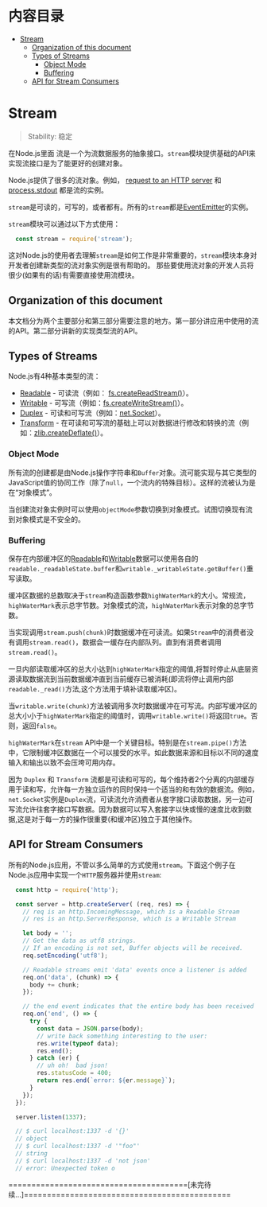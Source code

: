 # 内容目录

*   [Stream]()
    *   [Organization of this document]()
    *   [Types of Streams]()
        *   [Object Mode]()
        *   [Buffering]()
    *   [API for Stream Consumers]()



# Stream
>   Stability:  稳定

在Node.js里面 流是一个为流数据服务的抽象接口。`stream`模块提供基础的API来实现流接口是为了能更好的创建对象。

Node.js提供了很多的流对象。例如， [request to an HTTP server][request-to-an-HTTP-server] 和 [process.stdout][process.stdout] 都是流的实例。

`stream`是可读的，可写的，或者都有。所有的`stream`都是[EventEmitter][EventEmitter]的实例。

`stream`模块可以通过以下方式使用：

```js
  const stream = require('stream');
```

这对Node.js的使用者去理解`stream`是如何工作是非常重要的，`stream`模块本身对开发者创建新类型的流对象实例是很有帮助的。
那些要使用流对象的开发人员将很少(如果有的话)有需要直接使用流模块。

## Organization of this document

本文档分为两个主要部分和第三部分需要注意的地方。第一部分讲应用中使用的流的API。第二部分讲新的实现类型流的API。

## Types of Streams
Node.js有4种基本类型的流：

*   [Readable][Readable] - 可读流（例如： [fs.createReadStream()][fs.createReadStream()]）。
*   [Writable][Writable] - 可写流（例如：[fs.createWriteStream()][fs.createWriteStream()]）。
*   [Duplex][Duplex] - 可读和可写流（例如：[net.Socket][net.Socket]）。
*   [Transform][Transform] - 在可读和可写流的基础上可以对数据进行修改和转换的流（例如：[zlib.createDeflate()][zlib.createDeflate()]）。

### Object Mode
所有流的创建都是由Node.js操作字符串和`Buffer`对象。流可能实现与其它类型的JavaScript值的协同工作（除了`null`，一个流内的特殊目标）。这样的流被认为是在“对象模式”。

当创建流对象实例时可以使用`objectMode`参数切换到对象模式。试图切换现有流到对象模式是不安全的。

### Buffering
保存在内部缓冲区的[Readable][Readable]和[Writable][Writable]数据可以使用各自的`readable._readableState.buffer`和`writable._writableState.getBuffer()`重写读取。

缓冲区数据的总数取决于`stream`构造函数参数`highWaterMark`的大小。常规流，`highWaterMark`表示总字节数。对象模式的流，`highWaterMark`表示对象的总字节数。

当实现调用`stream.push(chunk)`时数据缓冲在可读流。如果`Stream`中的消费者没有调用`stream.read()`，数据会一缓存在内部队列。直到有消费者调用`stream.read()`。

一旦内部读取缓冲区的总大小达到`highWaterMark`指定的阈值,将暂时停止从底层资源读取数据流到当前数据缓冲直到当前缓存已被消耗(即流将停止调用内部`readable._read()`方法,这个方法用于填补读取缓冲区)。

当`writable.write(chunk)`方法被调用多次时数据缓冲在可写流。内部写缓冲区的总大小小于`highWaterMark`指定的阈值时，调用`writable.write()`将返回`true`。否则，返回`false`。

`highWaterMark`在`stream` API中是一个关键目标。特别是在`stream.pipe()`方法中，它限制缓冲区数据在一个可以接受的水平。如此数据来源和目标以不同的速度输入和输出以致不会压垮可用内存。

因为 `Duplex` 和 `Transform` 流都是可读和可写的，每个维持者2个分离的内部缓存用于读和写，允许每一方独立运作的同时保持一个适当的和有效的数据流。例如，`net.Socket`实例是`Duplex`流，可读流允许消费者从套字接口读取数据，另一边可写流允许往套字接口写数据。因为数据可以写入套接字以快或慢的速度比收到数据,这是对于每一方的操作很重要(和缓冲区)独立于其他操作。

## API for Stream Consumers
所有的Node.js应用，不管以多么简单的方式使用`stream`。下面这个例子在Node.js应用中实现一个`HTTP`服务器并使用`stream`:

```js
  const http = require('http');

  const server = http.createServer( (req, res) => {
    // req is an http.IncomingMessage, which is a Readable Stream
    // res is an http.ServerResponse, which is a Writable Stream

    let body = '';
    // Get the data as utf8 strings.
    // If an encoding is not set, Buffer objects will be received.
    req.setEncoding('utf8');

    // Readable streams emit 'data' events once a listener is added
    req.on('data', (chunk) => {
      body += chunk;
    });

    // the end event indicates that the entire body has been received
    req.on('end', () => {
      try {
        const data = JSON.parse(body);
        // write back something interesting to the user:
        res.write(typeof data);
        res.end();
      } catch (er) {
        // uh oh!  bad json!
        res.statusCode = 400;
        return res.end(`error: ${er.message}`);
      }
    });
  });

  server.listen(1337);

  // $ curl localhost:1337 -d '{}'
  // object
  // $ curl localhost:1337 -d '"foo"'
  // string
  // $ curl localhost:1337 -d 'not json'
  // error: Unexpected token o
```

=======================================[未完待续...]=============================================


[request-to-an-HTTP-server]: https://nodejs.org/dist/latest-v6.x/docs/api/http.html#http_class_http_incomingmessage
[process.stdout]: https://nodejs.org/dist/latest-v6.x/docs/api/process.html#process_process_stdout
[EventEmitter]: https://nodejs.org/dist/latest-v6.x/docs/api/events.html#events_class_eventemitter
[Readable]: https://nodejs.org/dist/latest-v6.x/docs/api/stream.html#stream_class_stream_readable
[fs.createReadStream()]: https://nodejs.org/dist/latest-v6.x/docs/api/fs.html#fs_fs_createreadstream_path_options
[Writable]: https://nodejs.org/dist/latest-v6.x/docs/api/stream.html#stream_class_stream_writable
[fs.createWriteStream()]: https://nodejs.org/dist/latest-v6.x/docs/api/fs.html#fs_fs_createwritestream_path_options
[Duplex]: https://nodejs.org/dist/latest-v6.x/docs/api/stream.html#stream_class_stream_duplex
[net.Socket]: https://nodejs.org/dist/latest-v6.x/docs/api/net.html#net_class_net_socket
[Transform]: https://nodejs.org/dist/latest-v6.x/docs/api/stream.html#stream_class_stream_transform
[zlib.createDeflate()]: https://nodejs.org/dist/latest-v6.x/docs/api/zlib.html#zlib_zlib_createdeflate_options